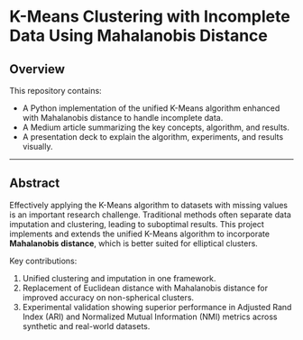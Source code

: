 # **K-Means Clustering with Incomplete Data Using Mahalanobis Distance**

## **Overview**
This repository contains:
- A Python implementation of the unified K-Means algorithm enhanced with Mahalanobis distance to handle incomplete data.
- A Medium article summarizing the key concepts, algorithm, and results.
- A presentation deck to explain the algorithm, experiments, and results visually.

---

## **Abstract**
Effectively applying the K-Means algorithm to datasets with missing values is an important research challenge. Traditional methods often separate data imputation and clustering, leading to suboptimal results. This project implements and extends the unified K-Means algorithm to incorporate **Mahalanobis distance**, which is better suited for elliptical clusters.

Key contributions:
1. Unified clustering and imputation in one framework.
2. Replacement of Euclidean distance with Mahalanobis distance for improved accuracy on non-spherical clusters.
3. Experimental validation showing superior performance in Adjusted Rand Index (ARI) and Normalized Mutual Information (NMI) metrics across synthetic and real-world datasets.
